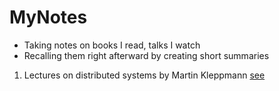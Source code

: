 # MyNotes

- Taking notes on books I read, talks I watch
- Recalling them right afterward by creating short summaries


1. Lectures on distributed systems by Martin Kleppmann [see](./README.md)